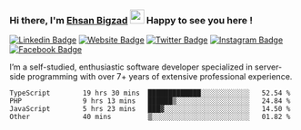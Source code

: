 ### Hi there, I'm <a href="https://teamartisans.com" target="_blank">Ehsan Bigzad</a> <img src="https://media.giphy.com/media/hvRJCLFzcasrR4ia7z/giphy.gif" width="25px"> Happy to see you here !

[![Linkedin Badge](https://img.shields.io/badge/-LinkedIn-0e76a8?style=flat-square&logo=Linkedin&logoColor=white)](https://linkedin.com/in/EhsanBigzad)
[![Website Badge](https://img.shields.io/badge/Website-3b5998?style=flat-square&logo=google-chrome&logoColor=white)](#)
[![Twitter Badge](https://img.shields.io/badge/-Twitter-00acee?style=flat-square&logo=Twitter&logoColor=white)](https://twitter.com/EhsanBigzad)
[![Instagram Badge](https://img.shields.io/badge/-Instagram-e4405f?style=flat-square&logo=Instagram&logoColor=white)](https://instagram.com/ehsanbigzad/)
[![Facebook Badge](https://img.shields.io/badge/-Facebook-0088cc?style=flat-square&logo=Facebook&logoColor=white)](https://facebook.com/EhsanBigzad7)

I’m a self-studied, enthusiastic software developer specialized in server-side programming with over 7+ years of extensive professional experience.

<!--START_SECTION:waka-->

```text
TypeScript        19 hrs 30 mins  █████████████░░░░░░░░░░░░   52.54 %
PHP               9 hrs 13 mins   ██████▒░░░░░░░░░░░░░░░░░░   24.84 %
JavaScript        5 hrs 23 mins   ███▓░░░░░░░░░░░░░░░░░░░░░   14.50 %
Other             40 mins         ▒░░░░░░░░░░░░░░░░░░░░░░░░   01.82 %
```

<!--END_SECTION:waka-->
